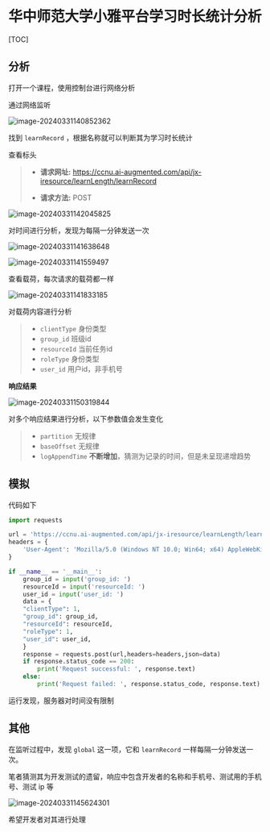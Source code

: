 # 华中师范大学小雅平台学习时长统计分析

[TOC]

## 分析

打开一个课程，使用控制台进行网络分析

通过网络监听

![image-20240331140852362](https://cdn.jsdelivr.net/gh/zzh-0/Pic@img/img/202403311408409.png)

找到 `learnRecord` ，根据名称就可以判断其为学习时长统计

查看标头

> - **请求网址:** https://ccnu.ai-augmented.com/api/jx-iresource/learnLength/learnRecord
>
> - **请求方法:** POST

![image-20240331142045825](https://cdn.jsdelivr.net/gh/zzh-0/Pic@img/img/202403311420859.png)

对时间进行分析，发现为每隔一分钟发送一次

![image-20240331141638648](https://cdn.jsdelivr.net/gh/zzh-0/Pic@img/img/202403311416705.png)

![image-20240331141559497](https://cdn.jsdelivr.net/gh/zzh-0/Pic@img/img/202403311415555.png)

查看载荷，每次请求的载荷都一样

![image-20240331141833185](https://cdn.jsdelivr.net/gh/zzh-0/Pic@img/img/202403311418219.png)

对载荷内容进行分析

> - `clientType`  身份类型
> - `group_id`  班级id
> - `resourceId`  当前任务id
> - `roleType`  身份类型
> - `user_id`  用户id，非手机号



**响应结果**

![image-20240331150319844](https://cdn.jsdelivr.net/gh/zzh-0/Pic@img/img/202403311503883.png)

对多个响应结果进行分析，以下参数值会发生变化

> - `partition`  无规律
> - `baseOffset`  无规律
> - `logAppendTime`  **不断增加**，猜测为记录的时间，但是未呈现递增趋势

## 模拟

代码如下

```python
import requests

url = 'https://ccnu.ai-augmented.com/api/jx-iresource/learnLength/learnRecord'
headers = {
    'User-Agent': 'Mozilla/5.0 (Windows NT 10.0; Win64; x64) AppleWebKit/537.36 (KHTML, like Gecko) Chrome/123.0.0.0 Safari/537.36'
}

if __name__ == '__main__':
    group_id = input('group_id: ')
    resourceId = input('resourceId: ')
    user_id = input('user_id: ')
    data = {
    "clientType": 1,
    "group_id": group_id,
    "resourceId": resourceId,
    "roleType": 1,
    "user_id": user_id,
    }
    response = requests.post(url,headers=headers,json=data)
    if response.status_code == 200:    
        print('Request successful: ', response.text)  
    else:  
        print('Request failed: ', response.status_code, response.text)
```

运行发现，服务器对时间没有限制



## 其他

在监听过程中，发现 `global` 这一项，它和 `learnRecord` 一样每隔一分钟发送一次。

笔者猜测其为开发测试的遗留，响应中包含开发者的名称和手机号、测试用的手机号、测试 ip 等

![image-20240331145624301](https://cdn.jsdelivr.net/gh/zzh-0/Pic@img/img/202403311456345.png)

希望开发者对其进行处理